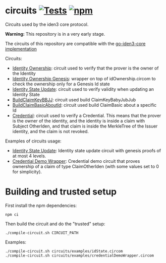 # circuits [![Tests](https://github.com/iden3/circuits/workflows/Tests/badge.svg)](https://github.com/iden3/circuits/actions?query=workflow%3ATests) [![npm](https://img.shields.io/npm/v/@iden3/circuits)](https://img.shields.io/npm/v/@iden3/circuits)

Circuits used by the iden3 core protocol.

**Warning:** This repository is in a very early stage.

The circuits of this repository are compatible with the [go-iden3-core implementation](https://github.com/iden3/go-iden3-core)

Circuits:
- [Identity Ownership](circuits/idOwnership.circom): circuit used to verify that the prover is the owner of the Identity
- [Identity Ownership Genesis](circuits/idOwnershipGenesis.circom): wrapper on top of idOwnership.circom to check the ownership only for a Genesis Id state
- [Identity State Update](circuits/idState.circom): circuit used to verify validity when updating an Identity State
- [BuildClaimKeyBBJJ](circuits/buildClaimKeyBBJJ.circom): circuit used build ClaimKeyBabyJubJub
- [BuildClaimBasicAboutId](circuits/buildClaimBasicAboutId.circom): circuit used build ClaimBasic about a specific Id 
- [Credential](circuits/credential.circom): circuit used to verify a
  Credential. This means that the prover is the owner of the identity, and the
  identity is inside a claim with Subject OtherIden, and that claim is inside
  the MerkleTree of the Issuer identity, and the claim is not revoked.

Examples of circuits usage:
- [Identity State Update](circuits/examples/idState.circom): Identity state
  update circuit with genesis proofs of at most 4 levels.
- [Credential Demo Wrapper](circuits/examples/credentialDemoWrapper.circom):
  Credential demo circuit that proves ownership of a claim of type
  ClaimOtherIden (with some values set to 0 for simplicity).

# Building and trusted setup

First install the npm dependencies:
```
npm ci
```

Then build the circuit and do the "trusted" setup:
```
./compile-circuit.sh CIRCUIT_PATH
```

Examples:
```
./compile-circuit.sh circuits/examples/idState.circom
./compile-circuit.sh circuits/examples/credentialDemoWrapper.circom
```
